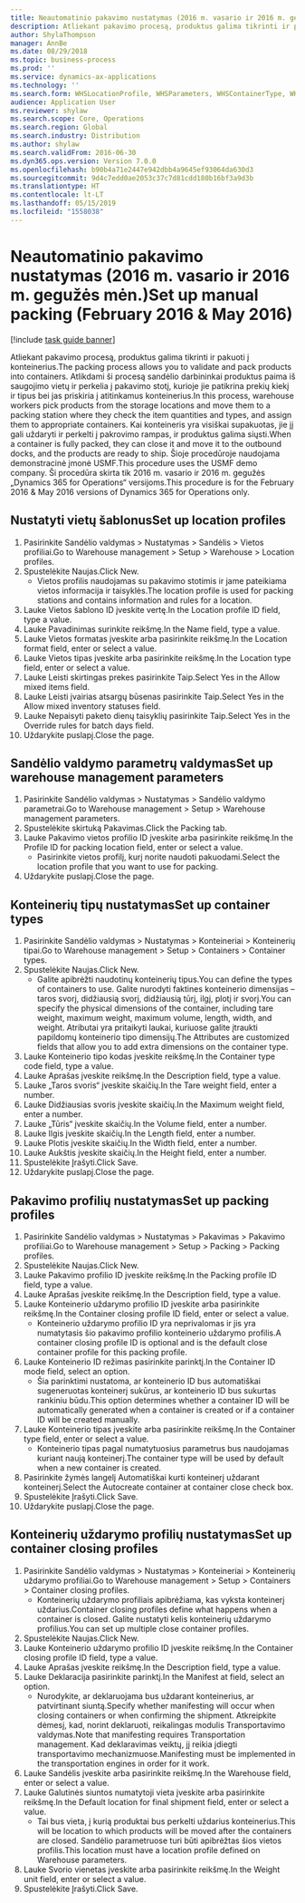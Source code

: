 ```yaml
---
title: Neautomatinio pakavimo nustatymas (2016 m. vasario ir 2016 m. gegužės mėn.)
description: Atliekant pakavimo procesą, produktus galima tikrinti ir pakuoti į konteinerius.
author: ShylaThompson
manager: AnnBe
ms.date: 08/29/2018
ms.topic: business-process
ms.prod: ''
ms.service: dynamics-ax-applications
ms.technology: ''
ms.search.form: WHSLocationProfile, WHSParameters, WHSContainerType, WHSPackProfile, WHSCloseContainerProfile, InventLocationIdLookup, UnitOfMeasureLookup
audience: Application User
ms.reviewer: shylaw
ms.search.scope: Core, Operations
ms.search.region: Global
ms.search.industry: Distribution
ms.author: shylaw
ms.search.validFrom: 2016-06-30
ms.dyn365.ops.version: Version 7.0.0
ms.openlocfilehash: b90b4a71e2447e942dbb4a9645ef93064da630d3
ms.sourcegitcommit: 9d4c7edd0ae2053c37c7d81cdd180b16bf3a9d3b
ms.translationtype: HT
ms.contentlocale: lt-LT
ms.lasthandoff: 05/15/2019
ms.locfileid: "1558038"
---
```

# <a name="set-up-manual-packing-february-2016--may-2016"></a><span data-ttu-id="259d0-103">Neautomatinio pakavimo nustatymas (2016 m. vasario ir 2016 m. gegužės mėn.)</span><span class="sxs-lookup"><span data-stu-id="259d0-103">Set up manual packing (February 2016 & May 2016)</span></span>

[!include [task guide banner](../../includes/task-guide-banner.md)]

<span data-ttu-id="259d0-104">Atliekant pakavimo procesą, produktus galima tikrinti ir pakuoti į konteinerius.</span><span class="sxs-lookup"><span data-stu-id="259d0-104">The packing process allows you to validate and pack products into containers.</span></span> <span data-ttu-id="259d0-105">Atlikdami ši procesą sandėlio darbininkai produktus paima iš saugojimo vietų ir perkelia į pakavimo stotį, kurioje jie patikrina prekių kiekį ir tipus bei jas priskiria į atitinkamus konteinerius.</span><span class="sxs-lookup"><span data-stu-id="259d0-105">In this process, warehouse workers pick products from the storage locations and move them to a packing station where they check the item quantities and types, and assign them to appropriate containers.</span></span> <span data-ttu-id="259d0-106">Kai konteineris yra visiškai supakuotas, jie jį gali uždaryti ir perkelti į pakrovimo rampas, ir produktus galima siųsti.</span><span class="sxs-lookup"><span data-stu-id="259d0-106">When a container is fully packed, they can close it and move it to the outbound docks, and the products are ready to ship.</span></span> <span data-ttu-id="259d0-107">Šioje procedūroje naudojama demonstracinė įmonė USMF.</span><span class="sxs-lookup"><span data-stu-id="259d0-107">This procedure uses the USMF demo company.</span></span> <span data-ttu-id="259d0-108">Ši procedūra skirta tik 2016 m. vasario ir 2016 m. gegužės „Dynamics 365 for Operations“ versijoms.</span><span class="sxs-lookup"><span data-stu-id="259d0-108">This procedure is for the February 2016 & May 2016 versions of Dynamics 365 for Operations only.</span></span>


## <a name="set-up-location-profiles"></a><span data-ttu-id="259d0-109">Nustatyti vietų šablonus</span><span class="sxs-lookup"><span data-stu-id="259d0-109">Set up location profiles</span></span>
1. <span data-ttu-id="259d0-110">Pasirinkite Sandėlio valdymas > Nustatymas > Sandėlis > Vietos profiliai.</span><span class="sxs-lookup"><span data-stu-id="259d0-110">Go to Warehouse management > Setup > Warehouse > Location profiles.</span></span>
2. <span data-ttu-id="259d0-111">Spustelėkite Naujas.</span><span class="sxs-lookup"><span data-stu-id="259d0-111">Click New.</span></span>
    * <span data-ttu-id="259d0-112">Vietos profilis naudojamas su pakavimo stotimis ir jame pateikiama vietos informacija ir taisyklės.</span><span class="sxs-lookup"><span data-stu-id="259d0-112">The location profile is used for packing stations and contains information and rules for a location.</span></span>  
3. <span data-ttu-id="259d0-113">Lauke Vietos šablono ID įveskite vertę.</span><span class="sxs-lookup"><span data-stu-id="259d0-113">In the Location profile ID field, type a value.</span></span>
4. <span data-ttu-id="259d0-114">Lauke Pavadinimas surinkite reikšmę.</span><span class="sxs-lookup"><span data-stu-id="259d0-114">In the Name field, type a value.</span></span>
5. <span data-ttu-id="259d0-115">Lauke Vietos formatas įveskite arba pasirinkite reikšmę.</span><span class="sxs-lookup"><span data-stu-id="259d0-115">In the Location format field, enter or select a value.</span></span>
6. <span data-ttu-id="259d0-116">Lauke Vietos tipas įveskite arba pasirinkite reikšmę.</span><span class="sxs-lookup"><span data-stu-id="259d0-116">In the Location type field, enter or select a value.</span></span>
7. <span data-ttu-id="259d0-117">Lauke Leisti skirtingas prekes pasirinkite Taip.</span><span class="sxs-lookup"><span data-stu-id="259d0-117">Select Yes in the Allow mixed items field.</span></span>
8. <span data-ttu-id="259d0-118">Lauke Leisti įvairias atsargų būsenas pasirinkite Taip.</span><span class="sxs-lookup"><span data-stu-id="259d0-118">Select Yes in the Allow mixed  inventory statuses field.</span></span>
9. <span data-ttu-id="259d0-119">Lauke Nepaisyti paketo dienų taisyklių pasirinkite Taip.</span><span class="sxs-lookup"><span data-stu-id="259d0-119">Select Yes in the Override rules for batch days field.</span></span>
10. <span data-ttu-id="259d0-120">Uždarykite puslapį.</span><span class="sxs-lookup"><span data-stu-id="259d0-120">Close the page.</span></span>

## <a name="set-up-warehouse-management-parameters"></a><span data-ttu-id="259d0-121">Sandėlio valdymo parametrų valdymas</span><span class="sxs-lookup"><span data-stu-id="259d0-121">Set up warehouse management parameters</span></span> 
1. <span data-ttu-id="259d0-122">Pasirinkite Sandėlio valdymas > Nustatymas > Sandėlio valdymo parametrai.</span><span class="sxs-lookup"><span data-stu-id="259d0-122">Go to Warehouse management > Setup > Warehouse management parameters.</span></span>
2. <span data-ttu-id="259d0-123">Spustelėkite skirtuką Pakavimas.</span><span class="sxs-lookup"><span data-stu-id="259d0-123">Click the Packing tab.</span></span>
3. <span data-ttu-id="259d0-124">Lauke Pakavimo vietos profilio ID įveskite arba pasirinkite reikšmę.</span><span class="sxs-lookup"><span data-stu-id="259d0-124">In the Profile ID for packing location field, enter or select a value.</span></span>
    * <span data-ttu-id="259d0-125">Pasirinkite vietos profilį, kurį norite naudoti pakuodami.</span><span class="sxs-lookup"><span data-stu-id="259d0-125">Select the location profile that you want to use for packing.</span></span>  
4. <span data-ttu-id="259d0-126">Uždarykite puslapį.</span><span class="sxs-lookup"><span data-stu-id="259d0-126">Close the page.</span></span>

## <a name="set-up-container-types"></a><span data-ttu-id="259d0-127">Konteinerių tipų nustatymas</span><span class="sxs-lookup"><span data-stu-id="259d0-127">Set up container types</span></span>
1. <span data-ttu-id="259d0-128">Pasirinkite Sandėlio valdymas > Nustatymas > Konteineriai > Konteinerių tipai.</span><span class="sxs-lookup"><span data-stu-id="259d0-128">Go to Warehouse management > Setup > Containers > Container types.</span></span>
2. <span data-ttu-id="259d0-129">Spustelėkite Naujas.</span><span class="sxs-lookup"><span data-stu-id="259d0-129">Click New.</span></span>
    * <span data-ttu-id="259d0-130">Galite apibrėžti naudotinų konteinerių tipus.</span><span class="sxs-lookup"><span data-stu-id="259d0-130">You can define the types of containers to use.</span></span> <span data-ttu-id="259d0-131">Galite nurodyti faktines konteinerio dimensijas – taros svorį, didžiausią svorį, didžiausią tūrį, ilgį, plotį ir svorį.</span><span class="sxs-lookup"><span data-stu-id="259d0-131">You can specify the physical dimensions of the container, including tare weight, maximum weight, maximum volume, length, width, and weight.</span></span>  <span data-ttu-id="259d0-132">Atributai yra pritaikyti laukai, kuriuose galite įtraukti papildomų konteinerio tipo dimensijų.</span><span class="sxs-lookup"><span data-stu-id="259d0-132">The Attributes are customized fields that allow you to add extra dimensions on the container type.</span></span>     
3. <span data-ttu-id="259d0-133">Lauke Konteinerio tipo kodas įveskite reikšmę.</span><span class="sxs-lookup"><span data-stu-id="259d0-133">In the Container type code field, type a value.</span></span>
4. <span data-ttu-id="259d0-134">Lauke Aprašas įveskite reikšmę.</span><span class="sxs-lookup"><span data-stu-id="259d0-134">In the Description field, type a value.</span></span>
5. <span data-ttu-id="259d0-135">Lauke „Taros svoris“ įveskite skaičių.</span><span class="sxs-lookup"><span data-stu-id="259d0-135">In the Tare weight field, enter a number.</span></span>
6. <span data-ttu-id="259d0-136">Lauke Didžiausias svoris įveskite skaičių.</span><span class="sxs-lookup"><span data-stu-id="259d0-136">In the Maximum weight field, enter a number.</span></span>
7. <span data-ttu-id="259d0-137">Lauke „Tūris“ įveskite skaičių.</span><span class="sxs-lookup"><span data-stu-id="259d0-137">In the Volume field, enter a number.</span></span>
8. <span data-ttu-id="259d0-138">Lauke Ilgis įveskite skaičių.</span><span class="sxs-lookup"><span data-stu-id="259d0-138">In the Length field, enter a number.</span></span>
9. <span data-ttu-id="259d0-139">Lauke Plotis įveskite skaičių.</span><span class="sxs-lookup"><span data-stu-id="259d0-139">In the Width field, enter a number.</span></span>
10. <span data-ttu-id="259d0-140">Lauke Aukštis įveskite skaičių.</span><span class="sxs-lookup"><span data-stu-id="259d0-140">In the Height field, enter a number.</span></span>
11. <span data-ttu-id="259d0-141">Spustelėkite Įrašyti.</span><span class="sxs-lookup"><span data-stu-id="259d0-141">Click Save.</span></span>
12. <span data-ttu-id="259d0-142">Uždarykite puslapį.</span><span class="sxs-lookup"><span data-stu-id="259d0-142">Close the page.</span></span>

## <a name="set-up-packing-profiles"></a><span data-ttu-id="259d0-143">Pakavimo profilių nustatymas</span><span class="sxs-lookup"><span data-stu-id="259d0-143">Set up packing profiles</span></span>
1. <span data-ttu-id="259d0-144">Pasirinkite Sandėlio valdymas > Nustatymas > Pakavimas > Pakavimo profiliai.</span><span class="sxs-lookup"><span data-stu-id="259d0-144">Go to Warehouse management > Setup > Packing > Packing profiles.</span></span>
2. <span data-ttu-id="259d0-145">Spustelėkite Naujas.</span><span class="sxs-lookup"><span data-stu-id="259d0-145">Click New.</span></span>
3. <span data-ttu-id="259d0-146">Lauke Pakavimo profilio ID įveskite reikšmę.</span><span class="sxs-lookup"><span data-stu-id="259d0-146">In the Packing profile ID field, type a value.</span></span>
4. <span data-ttu-id="259d0-147">Lauke Aprašas įveskite reikšmę.</span><span class="sxs-lookup"><span data-stu-id="259d0-147">In the Description field, type a value.</span></span>
5. <span data-ttu-id="259d0-148">Lauke Konteinerio uždarymo profilio ID įveskite arba pasirinkite reikšmę.</span><span class="sxs-lookup"><span data-stu-id="259d0-148">In the Container closing profile ID field, enter or select a value.</span></span>
    * <span data-ttu-id="259d0-149">Konteinerio uždarymo profilio ID yra neprivalomas ir jis yra numatytasis šio pakavimo profilio konteinerio uždarymo profilis.</span><span class="sxs-lookup"><span data-stu-id="259d0-149">A container closing profile ID is optional and is the default close container profile for this packing profile.</span></span>  
6. <span data-ttu-id="259d0-150">Lauke Konteinerio ID režimas pasirinkite parinktį.</span><span class="sxs-lookup"><span data-stu-id="259d0-150">In the Container ID mode field, select an option.</span></span>
    * <span data-ttu-id="259d0-151">Šia parinktimi nustatoma, ar konteinerio ID bus automatiškai sugeneruotas konteinerį sukūrus, ar konteinerio ID bus sukurtas rankiniu būdu.</span><span class="sxs-lookup"><span data-stu-id="259d0-151">This option determines whether a container ID will be automatically generated when a container is created or if a container ID will be created manually.</span></span>  
7. <span data-ttu-id="259d0-152">Lauke Konteinerio tipas įveskite arba pasirinkite reikšmę.</span><span class="sxs-lookup"><span data-stu-id="259d0-152">In the Container type field, enter or select a value.</span></span>
    * <span data-ttu-id="259d0-153">Konteinerio tipas pagal numatytuosius parametrus bus naudojamas kuriant naują konteinerį.</span><span class="sxs-lookup"><span data-stu-id="259d0-153">The container type will be used by default when a new container is created.</span></span>  
8. <span data-ttu-id="259d0-154">Pasirinkite žymės langelį Automatiškai kurti konteinerį uždarant konteinerį.</span><span class="sxs-lookup"><span data-stu-id="259d0-154">Select the Autocreate container at container close check box.</span></span>
9. <span data-ttu-id="259d0-155">Spustelėkite Įrašyti.</span><span class="sxs-lookup"><span data-stu-id="259d0-155">Click Save.</span></span>
10. <span data-ttu-id="259d0-156">Uždarykite puslapį.</span><span class="sxs-lookup"><span data-stu-id="259d0-156">Close the page.</span></span>

## <a name="set-up-container-closing-profiles"></a><span data-ttu-id="259d0-157">Konteinerių uždarymo profilių nustatymas</span><span class="sxs-lookup"><span data-stu-id="259d0-157">Set up container closing profiles</span></span>
1. <span data-ttu-id="259d0-158">Pasirinkite Sandėlio valdymas > Nustatymas > Konteineriai > Konteinerių uždarymo profiliai.</span><span class="sxs-lookup"><span data-stu-id="259d0-158">Go to Warehouse management > Setup > Containers > Container closing profiles.</span></span>
    * <span data-ttu-id="259d0-159">Konteinerių uždarymo profiliais apibrėžiama, kas vyksta konteinerį uždarius.</span><span class="sxs-lookup"><span data-stu-id="259d0-159">Container closing profiles define what happens when a container is closed.</span></span> <span data-ttu-id="259d0-160">Galite nustatyti kelis konteinerių uždarymo profilius.</span><span class="sxs-lookup"><span data-stu-id="259d0-160">You can set up multiple close container profiles.</span></span>       
2. <span data-ttu-id="259d0-161">Spustelėkite Naujas.</span><span class="sxs-lookup"><span data-stu-id="259d0-161">Click New.</span></span>
3. <span data-ttu-id="259d0-162">Lauke Konteinerio uždarymo profilio ID įveskite reikšmę.</span><span class="sxs-lookup"><span data-stu-id="259d0-162">In the Container closing profile ID field, type a value.</span></span>
4. <span data-ttu-id="259d0-163">Lauke Aprašas įveskite reikšmę.</span><span class="sxs-lookup"><span data-stu-id="259d0-163">In the Description field, type a value.</span></span>
5. <span data-ttu-id="259d0-164">Lauke Deklaracija pasirinkite parinktį.</span><span class="sxs-lookup"><span data-stu-id="259d0-164">In the Manifest at field, select an option.</span></span>
    * <span data-ttu-id="259d0-165">Nurodykite, ar deklaruojama bus uždarant konteinerius, ar patvirtinant siuntą.</span><span class="sxs-lookup"><span data-stu-id="259d0-165">Specify whether manifesting will occur when closing containers or when confirming the shipment.</span></span> <span data-ttu-id="259d0-166">Atkreipkite dėmesį, kad, norint deklaruoti, reikalingas modulis Transportavimo valdymas.</span><span class="sxs-lookup"><span data-stu-id="259d0-166">Note that manifesting requires Transportation management.</span></span> <span data-ttu-id="259d0-167">Kad deklaravimas veiktų, jį reikia įdiegti transportavimo mechanizmuose.</span><span class="sxs-lookup"><span data-stu-id="259d0-167">Manifesting must be implemented in the transportation engines in order for it work.</span></span>  
6. <span data-ttu-id="259d0-168">Lauke Sandėlis įveskite arba pasirinkite reikšmę.</span><span class="sxs-lookup"><span data-stu-id="259d0-168">In the Warehouse field, enter or select a value.</span></span>
7. <span data-ttu-id="259d0-169">Lauke Galutinės siuntos numatytoji vieta įveskite arba pasirinkite reikšmę.</span><span class="sxs-lookup"><span data-stu-id="259d0-169">In the Default location for final shipment field, enter or select a value.</span></span>
    * <span data-ttu-id="259d0-170">Tai bus vieta, į kurią produktai bus perkelti uždarius konteinerius.</span><span class="sxs-lookup"><span data-stu-id="259d0-170">This will be location to which products will be moved after the containers are closed.</span></span> <span data-ttu-id="259d0-171">Sandėlio parametruose turi būti apibrėžtas šios vietos profilis.</span><span class="sxs-lookup"><span data-stu-id="259d0-171">This location must have a location profile defined on Warehouse parameters.</span></span>  
8. <span data-ttu-id="259d0-172">Lauke Svorio vienetas įveskite arba pasirinkite reikšmę.</span><span class="sxs-lookup"><span data-stu-id="259d0-172">In the Weight unit field, enter or select a value.</span></span>
9. <span data-ttu-id="259d0-173">Spustelėkite Įrašyti.</span><span class="sxs-lookup"><span data-stu-id="259d0-173">Click Save.</span></span>

